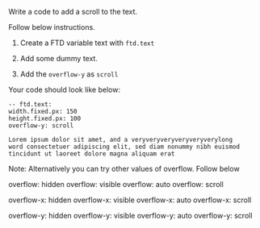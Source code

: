Write a code to add a scroll to the text.

Follow below instructions.

1. Create a FTD variable text with `ftd.text`

2. Add some dummy text.

3. Add the `overflow-y` as `scroll`

Your code should look like below:

```
-- ftd.text:
width.fixed.px: 150
height.fixed.px: 100
overflow-y: scroll

Lorem ipsum dolor sit amet, and a veryveryveryveryveryverylong
word consectetuer adipiscing elit, sed diam nonummy nibh euismod
tincidunt ut laoreet dolore magna aliquam erat

```

Note: Alternatively you can try other values of overflow. Follow below

overflow: hidden
overflow: visible
overflow: auto
overflow: scroll

overflow-x: hidden
overflow-x: visible
overflow-x: auto
overflow-x: scroll

overflow-y: hidden
overflow-y: visible
overflow-y: auto
overflow-y: scroll